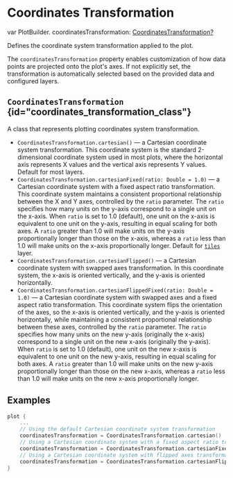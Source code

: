 # Coordinates Transformation

<tldr>
<p> <format style="bold" color="#A020F0">var</format> PlotBuilder. <format style="bold" color="GoldenRod">coordinatesTransformation</format>: <a href="#coordinates_transformation_class"><format style="bold" color="CadetBlue">CoordinatesTransformation?</format></a> </p>
</tldr>

Defines the coordinate system transformation applied to the plot.

The `coordinatesTransformation` property enables customization of how data points are projected onto the plot's axes. If
not explicitly set, the transformation is automatically selected based on the provided data and configured layers.

## `CoordinatesTransformation` {id="coordinates_transformation_class"}

A class that represents plotting coordinates system transformation.

* `CoordinatesTransformation.cartesian()` — a Cartesian coordinate system transformation.
  This coordinate system is the standard 2-dimensional coordinate system used in most plots,
  where the horizontal axis represents X values and the vertical axis represents Y values.
  Default for most layers.
* `CoordinatesTransformation.cartesianFixed(ratio: Double = 1.0)` — a Cartesian coordinate system
  with a fixed aspect ratio transformation.
  This coordinate system maintains a consistent proportional relationship between the X and Y axes,
  controlled by the `ratio` parameter. The `ratio` specifies how many units on the y-axis
  correspond to a single unit on the x-axis. When `ratio` is set to 1.0 (default), one unit on the x-axis
  is equivalent to one unit on the y-axis, resulting in equal scaling for both axes.
  A `ratio` greater than 1.0 will make units on the y-axis proportionally longer than those on the x-axis,
  whereas a `ratio` less than 1.0 will make units on the x-axis proportionally longer.
  Default for [`tiles`](https://kotlin.github.io/kandy/tiles-api.html) layer.
* `CoordinatesTransformation.cartesianFlipped()` — a Cartesian coordinate system with
  swapped axes transformation.
  In this coordinate system, the x-axis is oriented vertically,
  and the y-axis is oriented horizontally.
* `CoordinatesTransformation.cartesianFlippedFixed(ratio: Double = 1.0)` — a Cartesian coordinate system
  with swapped axes and a fixed aspect ratio transformation.
  This coordinate system flips the orientation of the axes, so the x-axis is oriented vertically,
  and the y-axis is oriented horizontally, while maintaining a consistent proportional relationship
  between these axes, controlled by the `ratio` parameter.
  The `ratio` specifies how many units on the new y-axis (originally the x-axis) correspond to a single unit
  on the new x-axis (originally the y-axis). When `ratio` is set to 1.0 (default), one unit on the new x-axis
  is equivalent to one unit on the new y-axis, resulting in equal scaling for both axes.
  A `ratio` greater than 1.0 will make units on the new y-axis proportionally longer than those on the new x-axis,
  whereas a `ratio` less than 1.0 will make units on the new x-axis proportionally longer.
  
## Examples

```kotlin
plot {
    ...
    // Using the default Cartesian coordinate system transformation
    coordinatesTransformation = CoordinatesTransformation.cartesian()
    // Using a Cartesian coordinate system with a fixed aspect ratio transformation
    coordinatesTransformation = CoordinatesTransformation.cartesianFixed(ratio = 1.5)
    // Using a Cartesian coordinate system with flipped axes transformation 
    coordinatesTransformation = CoordinatesTransformation.cartesianFlipped()
}
```
